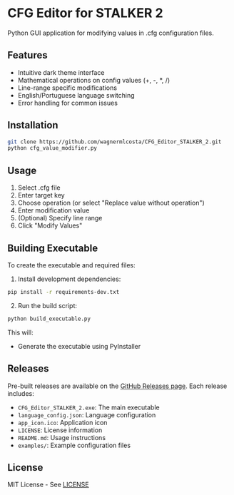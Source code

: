 # CFG Editor for STALKER 2

Python GUI application for modifying values in .cfg configuration files.

## Features
- Intuitive dark theme interface
- Mathematical operations on config values (+, -, *, /)
- Line-range specific modifications
- English/Portuguese language switching
- Error handling for common issues

## Installation
```bash
git clone https://github.com/wagnermlcosta/CFG_Editor_STALKER_2.git
python cfg_value_modifier.py
```

## Usage
1. Select .cfg file
2. Enter target key
3. Choose operation (or select "Replace value without operation")
4. Enter modification value
5. (Optional) Specify line range
6. Click "Modify Values"

## Building Executable

To create the executable and required files:

1. Install development dependencies:
```bash
pip install -r requirements-dev.txt
```

2. Run the build script:
```bash
python build_executable.py
```

This will:
- Generate the executable using PyInstaller

## Releases

Pre-built releases are available on the [GitHub Releases page](https://github.com/wagnermlcosta/CFG_Editor_STALKER_2/releases). Each release includes:
- `CFG_Editor_STALKER_2.exe`: The main executable
- `language_config.json`: Language configuration
- `app_icon.ico`: Application icon
- `LICENSE`: License information
- `README.md`: Usage instructions
- `examples/`: Example configuration files

## License
MIT License - See [LICENSE](LICENSE)
